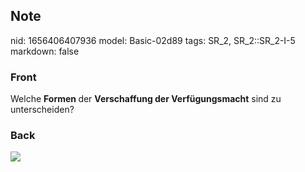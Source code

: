 ## Note
nid: 1656406407936
model: Basic-02d89
tags: SR_2, SR_2::SR_2-I-5
markdown: false

### Front
Welche <b>Formen </b>der <b>Verschaffung der Verfügungsmacht</b> sind zu unterscheiden?

### Back
<img src="paste-ae7fb61bddecc6074544ae305a3bd4ccb54ce365.jpg">
